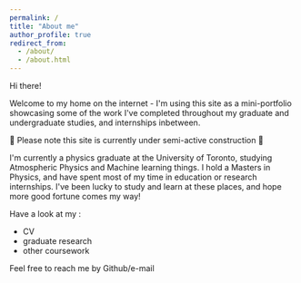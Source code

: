 ```yaml
---
permalink: /
title: "About me"
author_profile: true
redirect_from: 
  - /about/
  - /about.html
---
```


Hi there!

Welcome to my home on the internet - I'm using this site as a mini-portfolio showcasing some of the work I've completed throughout my graduate and undergraduate studies, and internships inbetween.

🚧 Please note this site is currently under semi-active construction 🚧

I'm currently a physics graduate at the University of Toronto, studying Atmospheric Physics and Machine learning things. I hold a Masters in Physics, and have spent most of my time in education or research internships. I've been lucky to study and learn at these places, and hope more good fortune comes my way!

Have a look at my :
- CV
- graduate research
- other coursework

Feel free to reach me by Github/e-mail
